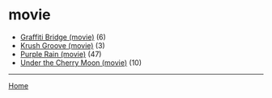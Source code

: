 # movie

  * [Graffiti Bridge (movie)](./movie/graffiti-bridge/) (6)
  * [Krush Groove (movie)](./movie/krush-groove/) (3)
  * [Purple Rain (movie)](./movie/purple-rain/) (47)
  * [Under the Cherry Moon (movie)](./movie/under-the-cherry-moon/) (10)

----

[Home](../)

